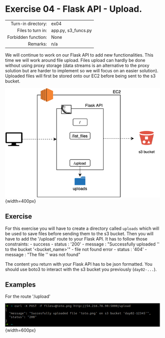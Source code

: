 # Exercise 04 - Flask API - Upload.

|                         |                    |
| -----------------------:| ------------------ |
|   Turn-in directory:    |  ex04              |
|   Files to turn in:     |  app.py, s3_funcs.py |
|   Forbidden function:   |  None              |
|   Remarks:              |  n/a               |


We will continue to work on our Flask API to add new functionalities. This time we will work around file upload. Files upload can hardly be done without using proxy storage (data streams is an alternative to the proxy solution but are harder to implement so we will focus on an easier solution). Uploaded files will first be stored onto our EC2 before being sent to the s3 bucket.

![Flask API](../assets/flask_api_2.png){width=400px}

## Exercise

For this exercise you will have to create a directory called `uploads` which will be used to save files before sending them to the s3 bucket. Then you will have to add the '/upload' route to your Flask API. It has to follow those constraints:
    - success
        - status : '200'
        - message : "Successfully uploaded '<file>' to the bucket '<bucket_name>'"
    - file not found error
        - status : '404'
        - message : "The file '<file>' was not found"

The content you return with your Flask API has to be json formatted. You should use boto3 to interact with the s3 bucket you previously (`day02-...`).

## Examples

For the route '/upload'

![Flask upload](../assets/curl_upload.png){width=600px}